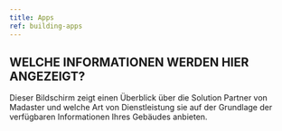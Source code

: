 ```yaml
---
title: Apps
ref: building-apps
---
```

## WELCHE INFORMATIONEN WERDEN HIER ANGEZEIGT?
Dieser Bildschirm zeigt einen Überblick über die Solution Partner von Madaster und welche Art von Dienstleistung sie auf der Grundlage der verfügbaren Informationen Ihres Gebäudes anbieten.

